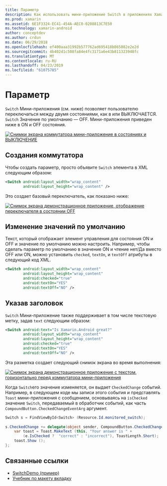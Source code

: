 ```yaml
---
title: Параметр
description: Как использовать мини-приложение Switch в приложениях Xamarin.Android
ms.prod: xamarin
ms.assetid: 6E1F3324-EC41-454A-AEC0-0208813C7E50
ms.technology: xamarin-android
author: conceptdev
ms.author: crdun
ms.date: 06/29/2018
ms.openlocfilehash: ef400aaa31992b577762ad695418b865882e2e2d
ms.sourcegitcommit: 4b402d1c508fa84e4fc3171a6e43b811323948fc
ms.translationtype: MT
ms.contentlocale: ru-RU
ms.lasthandoff: 04/23/2019
ms.locfileid: "61075785"
---
```

# <a name="switch"></a>Параметр

`Switch` Мини-приложения (см. ниже) позволяет пользователю переключаться между двумя состояниями, как в или ВЫКЛЮЧАЕТСЯ. `Switch` Значение по умолчанию — OFF. Мини-приложения приведен ниже в ON и OFF состояния.

[![Снимки экрана коммутатора мини-приложение в состояниях и ВЫКЛЮЧЕНИЕ](switch-images/16-switch-onoff.png)](switch-images/16-switch-onoff.png#lightbox)


## <a name="creating-a-switch"></a>Создания коммутатора

Чтобы создать параметр, просто объявите `Switch` элемента в XML следующим образом:

```xml
<Switch android:layout_width="wrap_content"
        android:layout_height="wrap_content" />
```

Это создает базовый переключатель, как показано ниже:

[![Снимок экрана демонстрационное приложение, отображение переключателя в состоянии OFF](switch-images/07-switch.png)](switch-images/07-switch.png#lightbox)


## <a name="changing-default-values"></a>Изменение значений по умолчанию

Текст, который отображает элемент управления для состояния ON и OFF и значение по умолчанию можно настроить. Например, чтобы сделать параметр по умолчанию в значение ON и чтение нет/Да вместо OFF или ON, можно установить `checked`, `textOn`, и `textOff` атрибуты в следующий код XML.

```xml
<Switch android:layout_width="wrap_content"
        android:layout_height="wrap_content"
        android:checked="true"
        android:textOn="YES"
        android:textOff="NO" />
```



## <a name="providing-a-title"></a>Указав заголовок

`Switch` Мини-приложение также поддерживает в том числе текстовую метку, задав `text` следующим образом:

```xml
<Switch android:text="Is Xamarin.Android great?"
        android:layout_width="wrap_content"
        android:layout_height="wrap_content"
        android:checked="true"
        android:textOn="YES"
        android:textOff="NO" />
```

Эта разметка создает следующий снимок экрана во время выполнения:

[![Снимок экрана демонстрационное приложение с текстом, горизонтально перед коммутатора мини-приложения](switch-images/08-switch.png)](switch-images/08-switch.png#lightbox)

Когда `Switch`его значение изменяется, он выдает `CheckedChange` событий.
Например, в следующем коде мы записи этого события и представлять `Toast` мини-приложения с сообщением, основываясь на `isChecked` значение `Switch`, передаваемый в обработчик событий, как часть `CompoundButton.CheckedChangeEventArg` аргумент.

```csharp
Switch s = FindViewById<Switch> (Resource.Id.monitored_switch);
           
s.CheckedChange += delegate(object sender, CompoundButton.CheckedChangeEventArgs e) {
    var toast = Toast.MakeText (this, "Your answer is " +
        (e.IsChecked ?  "correct" : "incorrect"), ToastLength.Short);
    toast.Show ();
};
```


## <a name="related-links"></a>Связанные ссылки

- [SwitchDemo (пример)](https://developer.xamarin.com/samples/monodroid/SwitchDemo/)
- [Учебник по макету вкладку](~/android/user-interface/layouts/tab-layout/index.md)

